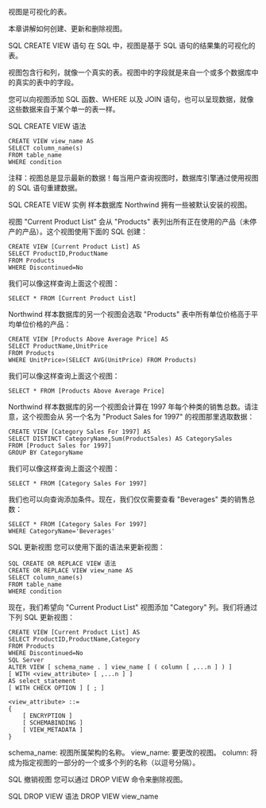 
视图是可视化的表。

本章讲解如何创建、更新和删除视图。

SQL CREATE VIEW 语句
在 SQL 中，视图是基于 SQL 语句的结果集的可视化的表。

视图包含行和列，就像一个真实的表。视图中的字段就是来自一个或多个数据库中的真实的表中的字段。

您可以向视图添加 SQL 函数、WHERE 以及 JOIN 语句，也可以呈现数据，就像这些数据来自于某个单一的表一样。

SQL CREATE VIEW 语法
```
CREATE VIEW view_name AS
SELECT column_name(s)
FROM table_name
WHERE condition
```
注释：视图总是显示最新的数据！每当用户查询视图时，数据库引擎通过使用视图的 SQL 语句重建数据。

SQL CREATE VIEW 实例
样本数据库 Northwind 拥有一些被默认安装的视图。

视图 "Current Product List" 会从 "Products" 表列出所有正在使用的产品（未停产的产品）。这个视图使用下面的
 SQL 创建：
```
CREATE VIEW [Current Product List] AS
SELECT ProductID,ProductName
FROM Products
WHERE Discontinued=No
```

我们可以像这样查询上面这个视图：

```
SELECT * FROM [Current Product List]
```

Northwind 样本数据库的另一个视图会选取 "Products" 表中所有单位价格高于平均单位价格的产品：
```
CREATE VIEW [Products Above Average Price] AS
SELECT ProductName,UnitPrice
FROM Products
WHERE UnitPrice>(SELECT AVG(UnitPrice) FROM Products)
```

我们可以像这样查询上面这个视图：
```
SELECT * FROM [Products Above Average Price]
```

Northwind 样本数据库的另一个视图会计算在 1997 年每个种类的销售总数。请注意，这个视图会从
另一个名为 "Product Sales for 1997" 的视图那里选取数据：

```
CREATE VIEW [Category Sales For 1997] AS
SELECT DISTINCT CategoryName,Sum(ProductSales) AS CategorySales
FROM [Product Sales for 1997]
GROUP BY CategoryName
```

我们可以像这样查询上面这个视图：
```
SELECT * FROM [Category Sales For 1997]
```

我们也可以向查询添加条件。现在，我们仅仅需要查看 "Beverages" 类的销售总数：
```
SELECT * FROM [Category Sales For 1997]
WHERE CategoryName='Beverages'
```

SQL 更新视图
您可以使用下面的语法来更新视图：
```
SQL CREATE OR REPLACE VIEW 语法
CREATE OR REPLACE VIEW view_name AS
SELECT column_name(s)
FROM table_name
WHERE condition
```

现在，我们希望向 "Current Product List" 视图添加 "Category" 列。我们将通过下列 SQL 更新视图：
```
CREATE VIEW [Current Product List] AS
SELECT ProductID,ProductName,Category
FROM Products
WHERE Discontinued=No
SQL Server
ALTER VIEW [ schema_name . ] view_name [ ( column [ ,...n ] ) ] 
[ WITH <view_attribute> [ ,...n ] ] 
AS select_statement 
[ WITH CHECK OPTION ] [ ; ]

<view_attribute> ::= 
{ 
    [ ENCRYPTION ]
    [ SCHEMABINDING ]
    [ VIEW_METADATA ]     
} 
```
schema_name: 视图所属架构的名称。
view_name: 要更改的视图。
column: 将成为指定视图的一部分的一个或多个列的名称（以逗号分隔）。

SQL 撤销视图
您可以通过 DROP VIEW 命令来删除视图。

SQL DROP VIEW 语法
DROP VIEW view_name

